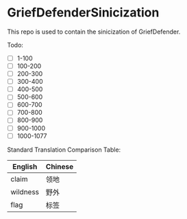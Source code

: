 # GriefDefenderSinicization

This repo is used to contain the sinicization of GriefDefender.

Todo:
- [ ] 1-100
- [ ] 100-200
- [ ] 200-300
- [ ] 300-400
- [ ] 400-500
- [ ] 500-600
- [ ] 600-700
- [ ] 700-800
- [ ] 800-900
- [ ] 900-1000
- [ ] 1000-1077

Standard Translation Comparison Table:

| English | Chinese |
| ---- | ---- |
| claim | 领地 |
| wildness | 野外 |
| flag | 标签 |
